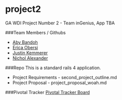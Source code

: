 project2
========

GA WDI Project Number 2 - Team inGenius, App TBA


###Team Members / Githubs
* [Aby Bandoh](http://github.com/abzilla)
* [Erica Obersi](http://github.com/evobersi)
* [Justin Kemmerer](https://github.com/JustinGA)
* [Nichol Alexander](http://github.com/nicholalexander)


###Repo
This is a standard rails 4 application.
* Project Requirements - second_project_outline.md
* Project Proposal - project_proposal_woah.md


###Pivotal Tracker
[ Pivotal Tracker Board ](https://www.pivotaltracker.com/s/projects/952350)
